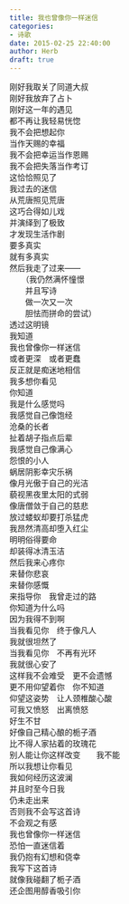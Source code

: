 ```yaml
---  
title: 我也曾像你一样迷信  
categories:  
- 诗歌  
date: 2015-02-25 22:40:00  
author: Herb  
draft: true
---  
```

刚好我取关了同道大叔  
刚好我放弃了占卜  
刚好这一年的遇见  
都不再让我轻易恍惚    
我不会把想起你  
当作天赐的幸福  
我不会把幸运当作恩赐  
我不会把失落当作考订  
这恰恰照见了  
我过去的迷信    
从荒唐照见荒唐    
这巧合得如儿戏  
并演绎到了极致  
才发现生活作剧  
要多真实  
就有多真实    
然后我走了过来——    
　　（我仍然满怀憧憬  
　　并且写诗  
　　做一次又一次  
　　胆怯而拼命的尝试）    
透过这明镜  
我知道  
我也曾像你一样迷信  
或者更深　或者更蠢  
反正就是痴迷地相信    
我多想你看见  
你知道  
我是什么感觉吗  
我感觉自己像饱经  
沧桑的长者  
扯着胡子指点后辈  
我感觉自己像满心  
怨恨的小人  
蜗居阴影幸灾乐祸    
像月光傲于自己的光洁  
藐视黑夜里太阳的式弱  
像唐僧敛于自己的慈悲  
放过蝼蚁却要打杀猛虎  
我昂然清高却堕入红尘  
明明俗得要命  
却装得冰清玉洁  
然后我来心疼你  
来替你悲哀  
来替你感慨  
来指导你　我曾走过的路    
你知道为什么吗  
因为我得不到啊  
当我看见你　终于像凡人  
我就很坦然了  
当我看见你　不再有光环  
我就很心安了    
这样我不会难受　更不会遗憾  
更不用仰望着你　你不知道  
仰望这姿势　让人颈椎酸心酸    
可我又愤怒　出离愤怒  
好生不甘  
好像自己精心酿的栀子酒  
比不得人家拈着的玫瑰花  
别人能让你这样改变　　我不能  
所以我想让你看见  
我如何经历这波澜    
并且时至今日我  
仍未走出来  
否则我不会写这首诗  
不会观之有感    
我也曾像你一样迷信  
恐怕一直迷信着  
我仍抱有幻想和侥幸  
我写下这首诗  
就像我碰翻了栀子酒  
还企图用醇香吸引你